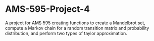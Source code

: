 # AMS-595-Project-4
A project for AMS 595 creating functions to create a Mandelbrot set, compute a Markov chain for a random transition matrix and probability distribution, and perform two types of taylor approximation.
